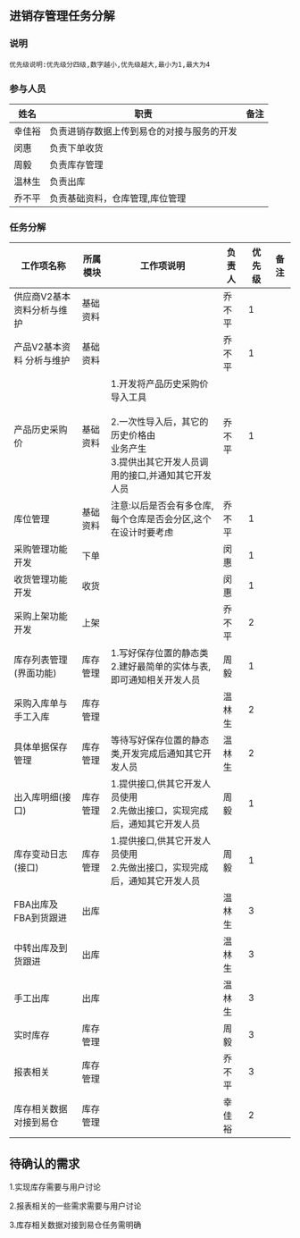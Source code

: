 

## 进销存管理任务分解

### 说明

```
优先级说明:优先级分四级,数字越小,优先级越大,最小为1,最大为4
```

### 参与人员

| 姓名   | 职责                                       | 备注 |
| ------ | ------------------------------------------ | ---- |
| 幸佳裕 | 负责进销存数据上传到易仓的对接与服务的开发 |      |
| 闵惠   | 负责下单收货                               |      |
| 周毅   | 负责库存管理                               |      |
| 温林生 | 负责出库                                   |      |
| 乔不平 | 负责基础资料，仓库管理,库位管理            |      |

<div style="page-break-after=always"></div>

### 任务分解

| 工作项名称                 | 所属模块 | 工作项说明                                                   | 负责人 | 优先级 | 备注 |
| -------------------------- | -------- | ------------------------------------------------------------ | ------ | ------ | ---- |
| 供应商V2基本资料分析与维护 | 基础资料 |                                                              | 乔不平 | 1      |      |
| 产品V2基本资料 分析与维护  | 基础资料 |                                                              | 乔不平 | 1      |      |
| 产品历史采购价             | 基础资料 | 1.开发将产品历史采购价导入工具<br/><br />2.一次性导入后，其它的历史价格由<br />业务产生<br />3.提供出其它开发人员调用的接口,并通知其它开发人员 | 乔不平 | 1      |      |
| 库位管理                   | 基础资料 | 注意:以后是否会有多仓库,每个仓库是否会分区,这个<br />在设计时要考虑 | 乔不平 | 1      |      |
| 采购管理功能开发           | 下单     |                                                              | 闵惠   | 1      |      |
| 收货管理功能开发           | 收货     |                                                              | 闵惠   | 1      |      |
| 采购上架功能开发           | 上架     |                                                              | 乔不平 | 2      |      |
| 库存列表管理(界面功能)     | 库存管理 | 1.写好保存位置的静态类<br />2.建好最简单的实体与表,即可通知相关开发人员<br /> | 周毅   | 1      |      |
| 采购入库单与手工入库       | 库存管理 |                                                              | 温林生 | 2      |      |
| 具体单据保存管理           | 库存管理 | 等待写好保存位置的静态类,开发完成后通知其它开发人员          | 温林生 | 2      |      |
| 出入库明细(接口)           | 库存管理 | 1.提供接口,供其它开发人员使用<br />2.先做出接口，实现完成后，通知其它开发人员 | 周毅   | 1      |      |
| 库存变动日志(接口)         | 库存管理 | 1.提供接口,供其它开发人员使用<br />2.先做出接口，实现完成后，通知其它开发人员 | 周毅   | 1      |      |
| FBA出库及FBA到货跟进       | 出库     |                                                              | 温林生 | 3      |      |
| 中转出库及到货跟进         | 出库     |                                                              | 温林生 | 3      |      |
| 手工出库                   | 出库     |                                                              | 温林生 | 3      |      |
| 实时库存                   | 库存管理 |                                                              | 周毅   | 3      |      |
| 报表相关                   | 库存管理 |                                                              | 乔不平 | 3      |      |
| 库存相关数据对接到易仓     | 库存管理 |                                                              | 幸佳裕 | 2      |      |

## 待确认的需求

1.实现库存需要与用户讨论

2.报表相关的一些需求需要与用户讨论

3.库存相关数据对接到易仓任务需明确